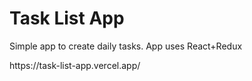 <h1>Task List App</h1>
<p>Simple app to create daily tasks. App uses React+Redux</p>
https://task-list-app.vercel.app/
